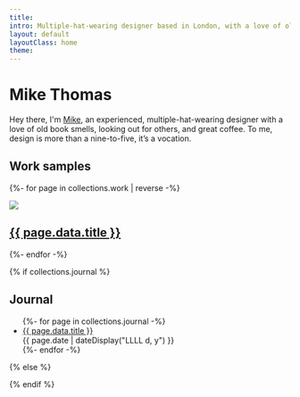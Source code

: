 ```yaml
---
title: 
intro: Multiple-hat-wearing designer based in London, with a love of old book smells, looking out for others, and posh coffee.
layout: default
layoutClass: home
theme:
---
```


<h1 class="homepage-heading">Mike Thomas</h1>

<section class="cover">

Hey there, I'm [Mike](/about/), an experienced, multiple-hat-wearing designer with a love of old book smells, looking out for others, and great coffee. To me, design is more than a nine-to-five, it’s a vocation.


</section>

 <h2>Work samples</h2>

<section class="projects">
 
  {%- for page in collections.work | reverse -%}
      <div class="project">
          <a href="{{ page.url }}"><img src="/_assets/img/{{ page.data.hero }}" /></a>
          <h2><a href="{{ page.url }}">{{ page.data.title }}</a></h2>
      </div>
  {%- endfor -%}
  
</section>


{% if collections.journal %}

<h2>Journal</h2>

<ul>
{%- for page in collections.journal -%}
  <li>
    <a href="{{ page.url }}">{{ page.data.title }}</a><br/>
    <time datetime="{{ page.date }}">{{ page.date | dateDisplay("LLLL d, y") }}</time> 
  </li>
{%- endfor -%}
</ul>
{% else %}

{% endif %}

